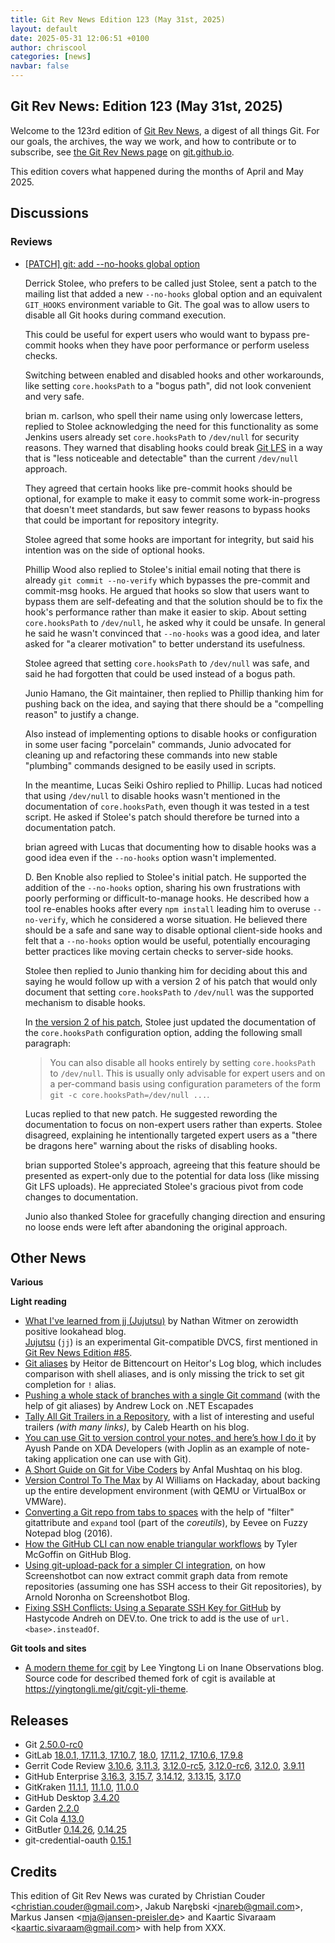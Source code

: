 ```yaml
---
title: Git Rev News Edition 123 (May 31st, 2025)
layout: default
date: 2025-05-31 12:06:51 +0100
author: chriscool
categories: [news]
navbar: false
---
```


## Git Rev News: Edition 123 (May 31st, 2025)

Welcome to the 123rd edition of [Git Rev News](https://git.github.io/rev_news/rev_news/),
a digest of all things Git. For our goals, the archives, the way we work, and how to contribute or to
subscribe, see [the Git Rev News page](https://git.github.io/rev_news/rev_news/) on [git.github.io](http://git.github.io).

This edition covers what happened during the months of April and May 2025.

## Discussions

<!---
### General
-->


### Reviews

* [[PATCH] git: add --no-hooks global option](https://lore.kernel.org/git/pull.1899.git.1743719888430.gitgitgadget@gmail.com/)

  Derrick Stolee, who prefers to be called just Stolee, sent a patch
  to the mailing list that added a new `--no-hooks` global option and
  an equivalent `GIT_HOOKS` environment variable to Git. The goal was
  to allow users to disable all Git hooks during command execution.

  This could be useful for expert users who would want to bypass
  pre-commit hooks when they have poor performance or perform useless
  checks.

  Switching between enabled and disabled hooks and other workarounds,
  like setting `core.hooksPath` to a "bogus path", did not look
  convenient and very safe.

  brian m. carlson, who spell their name using only lowercase letters,
  replied to Stolee acknowledging the need for this functionality as
  some Jenkins users already set `core.hooksPath` to `/dev/null` for
  security reasons. They warned that disabling hooks could break
  [Git LFS](https://git-lfs.com/) in a way that is "less noticeable
  and detectable" than the current `/dev/null` approach.

  They agreed that certain hooks like pre-commit hooks should be
  optional, for example to make it easy to commit some
  work-in-progress that doesn't meet standards, but saw fewer reasons
  to bypass hooks that could be important for repository integrity.

  Stolee agreed that some hooks are important for integrity, but said
  his intention was on the side of optional hooks.

  Phillip Wood also replied to Stolee's initial email noting that
  there is already `git commit --no-verify` which bypasses the
  pre-commit and commit-msg hooks. He argued that hooks so slow that
  users want to bypass them are self-defeating and that the solution
  should be to fix the hook's performance rather than make it easier
  to skip. About setting `core.hooksPath` to `/dev/null`, he asked why
  it could be unsafe. In general he said he wasn't convinced that
  `--no-hooks` was a good idea, and later asked for "a clearer
  motivation" to better understand its usefulness.

  Stolee agreed that setting `core.hooksPath` to `/dev/null` was safe,
  and said he had forgotten that could be used instead of a bogus
  path.

  Junio Hamano, the Git maintainer, then replied to Phillip thanking
  him for pushing back on the idea, and saying that there should be a
  "compelling reason" to justify a change.

  Also instead of implementing options to disable hooks or
  configuration in some user facing "porcelain" commands, Junio
  advocated for cleaning up and refactoring these commands into new
  stable "plumbing" commands designed to be easily used in scripts.

  In the meantime, Lucas Seiki Oshiro replied to Phillip. Lucas had
  noticed that using `/dev/null` to disable hooks wasn't mentioned in
  the documentation of `core.hooksPath`, even though it was tested in a
  test script. He asked if Stolee's patch should therefore be turned
  into a documentation patch.

  brian agreed with Lucas that documenting how to disable hooks was a
  good idea even if the `--no-hooks` option wasn't implemented.

  D. Ben Knoble also replied to Stolee's initial patch. He supported
  the addition of the `--no-hooks` option, sharing his own
  frustrations with poorly performing or difficult-to-manage hooks. He
  described how a tool re-enables hooks after every `npm install`
  leading him to overuse `--no-verify`, which he considered a worse
  situation. He believed there should be a safe and sane way to
  disable optional client-side hooks and felt that a `--no-hooks`
  option would be useful, potentially encouraging better practices
  like moving certain checks to server-side hooks.

  Stolee then replied to Junio thanking him for deciding about this
  and saying he would follow up with a version 2 of his patch that
  would only document that setting `core.hooksPath` to `/dev/null` was
  the supported mechanism to disable hooks.

  In [the version 2 of his patch](https://lore.kernel.org/git/pull.1899.v2.git.1744818135435.gitgitgadget@gmail.com/),
  Stolee just updated the documentation of the `core.hooksPath`
  configuration option, adding the following small paragraph:

  > You can also disable all hooks entirely by setting `core.hooksPath`
  > to `/dev/null`. This is usually only advisable for expert users and
  > on a per-command basis using configuration parameters of the form
  > `git -c core.hooksPath=/dev/null ...`.

  Lucas replied to that new patch. He suggested rewording the
  documentation to focus on non-expert users rather than
  experts. Stolee disagreed, explaining he intentionally targeted
  expert users as a "there be dragons here" warning about the risks of
  disabling hooks.

  brian supported Stolee's approach, agreeing that this feature should
  be presented as expert-only due to the potential for data loss (like
  missing Git LFS uploads). He appreciated Stolee's gracious pivot
  from code changes to documentation.

  Junio also thanked Stolee for gracefully changing direction and
  ensuring no loose ends were left after abandoning the original
  approach.

<!---
### Support
-->

<!---
## Developer Spotlight:
-->

## Other News

__Various__


__Light reading__

+ [What I've learned from jj (Jujutsu)](https://zerowidth.com/2025/what-ive-learned-from-jj/)
  by Nathan Witmer on zerowidth positive lookahead blog.<br>
  [Jujutsu](https://jj-vcs.github.io/) (`jj`) is an experimental Git-compatible DVCS,
  first mentioned in [Git Rev News Edition #85](https://git.github.io/rev_news/2022/03/31/edition-85/).
+ [Git aliases](https://heitorpb.github.io/bla/git-aliases/)
  by Heitor de Bittencourt on Heitor's Log blog,
  which includes comparison with shell aliases,
  and is only missing the trick to set git completion for `!` alias.
+ [Pushing a whole stack of branches with a single Git command](https://andrewlock.net/pushing-a-whole-stack-of-branches-with-a-single-git-command/)
  (with the help of git aliases)
  by Andrew Lock on .NET Escapades
+ [Tally All Git Trailers in a Repository](https://calebhearth.com/tally-git-trailers.page),
  with a list of interesting and useful trailers _(with many links)_,
  by Caleb Hearth on his blog.
+ [You can use Git to version control your notes, and here’s how I do it](https://www.xda-developers.com/you-can-use-git-to-version-control-your-notes/)
  by Ayush Pande on XDA Developers
  (with Joplin as an example of note-taking application one can use with Git).
+ [A Short Guide on Git for Vibe Coders](https://anfalmushtaq.com/articles/a-short-guide-on-git-for-vibe-coders)
  by Anfal Mushtaq on his blog.
+ [Version Control To The Max](https://hackaday.com/2025/05/14/version-control-to-the-max/)
  by Al Williams on Hackaday,
  about backing up the entire development environment
  (with QEMU or VirtualBox or VMWare).
+ [Converting a Git repo from tabs to spaces](https://eev.ee/blog/2016/06/04/converting-a-git-repo-from-tabs-to-spaces/)
  with the help of "filter" gitattribute and `expand` tool (part of the _coreutils_),
  by Eevee on Fuzzy Notepad blog (2016).
+ [How the GitHub CLI can now enable triangular workflows](https://github.blog/open-source/git/how-the-github-cli-can-now-enable-triangular-workflows/)
  by Tyler McGoffin on GitHub Blog.
+ [Using git-upload-pack for a simpler CI integration](https://blog.screenshotbot.io/2025/05/09/using-git-upload-pack-for-a-simpler-ci-integration/),
  on how Screenshotbot can now extract commit graph data from remote repositories
  (assuming one has SSH access to their Git repositories),
  by Arnold Noronha on Screenshotbot Blog.
+ [Fixing SSH Conflicts: Using a Separate SSH Key for GitHub](https://dev.to/hastycodea/fixing-ssh-conflicts-using-a-separate-ssh-key-for-github-4in1)
  by Hastycode Andreh on DEV\.to.
  One trick to add is the use of `url.<base>.insteadOf`.


<!---
__Easy watching__
-->

__Git tools and sites__

+ [A modern theme for cgit](https://yingtongli.me/blog/2025/05/16/cgit.html)
  by Lee Yingtong Li on Inane Observations blog.
  Source code for described themed fork of cgit is available
  at <https://yingtongli.me/git/cgit-yli-theme>.


## Releases

+ Git [2.50.0-rc0](https://public-inbox.org/git/xmqqzfewsml1.fsf@gitster.g/)
+ GitLab [18.0.1, 17.11.3, 17.10.7](https://about.gitlab.com/releases/2025/05/21/patch-release-gitlab-18-0-1-released/),
[18.0](https://about.gitlab.com/releases/2025/05/15/gitlab-18-0-released/),
[17.11.2, 17.10.6, 17.9.8](https://about.gitlab.com/releases/2025/05/07/patch-release-gitlab-17-11-2-released/)
+ Gerrit Code Review [3.10.6](https://www.gerritcodereview.com/3.10.html#3106),
[3.11.3](https://www.gerritcodereview.com/3.11.html#3113),
[3.12.0-rc5](https://www.gerritcodereview.com/3.12.html#3120),
[3.12.0-rc6](https://www.gerritcodereview.com/3.12.html#3120),
[3.12.0](https://www.gerritcodereview.com/3.12.html#3120),
[3.9.11](https://www.gerritcodereview.com/3.9.html#3911)
+ GitHub Enterprise [3.16.3](https://docs.github.com/enterprise-server@3.16/admin/release-notes#3.16.3),
[3.15.7](https://docs.github.com/enterprise-server@3.15/admin/release-notes#3.15.7),
[3.14.12](https://docs.github.com/enterprise-server@3.14/admin/release-notes#3.14.12),
[3.13.15](https://docs.github.com/enterprise-server@3.13/admin/release-notes#3.13.15),
[3.17.0](https://docs.github.com/enterprise-server@3.17/admin/release-notes#3.17.0)
+ GitKraken [11.1.1](https://help.gitkraken.com/gitkraken-client/current/),
[11.1.0](https://help.gitkraken.com/gitkraken-client/current/),
[11.0.0](https://help.gitkraken.com/gitkraken-client/current/)
+ GitHub Desktop [3.4.20](https://desktop.github.com/release-notes/)
+ Garden [2.2.0](https://github.com/garden-rs/garden/releases/tag/v2.2.0)
+ Git Cola [4.13.0](https://github.com/git-cola/git-cola/releases/tag/v4.13.0)
+ GitButler [0.14.26](https://github.com/gitbutlerapp/gitbutler/releases/tag/release/0.14.26),
[0.14.25](https://github.com/gitbutlerapp/gitbutler/releases/tag/release/0.14.25)
+ git-credential-oauth [0.15.1](https://github.com/hickford/git-credential-oauth/releases/tag/v0.15.1)

## Credits

This edition of Git Rev News was curated by
Christian Couder &lt;<christian.couder@gmail.com>&gt;,
Jakub Narębski &lt;<jnareb@gmail.com>&gt;,
Markus Jansen &lt;<mja@jansen-preisler.de>&gt; and
Kaartic Sivaraam &lt;<kaartic.sivaraam@gmail.com>&gt;
with help from XXX.
